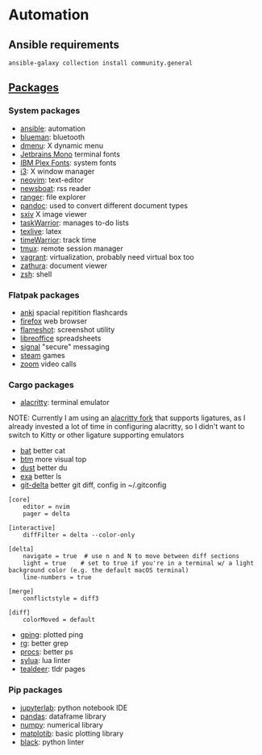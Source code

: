 # Automation
## Ansible requirements
```
ansible-galaxy collection install community.general
```

## [Packages](package_list.yaml)
### System packages
- [ansible](https://docs.ansible.com/): automation
- [blueman](): bluetooth
- [dmenu](): X dynamic menu
- [Jetbrains Mono](https://www.jetbrains.com/lp/mono/) terminal fonts
- [IBM Plex Fonts](https://www.ibm.com/plex/): system fonts
- [i3](https://i3wm.org/): X window manager
- [neovim](https://neovim.io/): text-editor
- [newsboat](): rss reader
- [ranger](): file explorer
- [pandoc](): used to convert different document types
- [sxiv](https://github.com/muennich/sxiv) X image viewer
- [taskWarrior](): manages to-do lists
- [texlive](): latex
- [timeWarrior](): track time
- [tmux](): remote session manager
- [vagrant](): virtualization, probably need virtual box too
- [zathura](): document viewer
- [zsh](): shell

### Flatpak packages
- [anki]() spacial repitition flashcards
- [firefox]() web browser
- [flameshot](https://flameshot.org/): screenshot utility
- [libreoffice]() spreadsheets
- [signal]() "secure" messaging
- [steam]() games
- [zoom]() video calls

### Cargo packages
- [alacritty](https://alacritty.org/): terminal emulator

NOTE: Currently I am using an [alacritty fork](https://github.com/zenixls2/alacritty) that supports ligatures,
as I already invested a lot of time in configuring alacritty, so I didn't want to switch to Kitty or other ligature supporting emulators

- [bat]() better cat
- [btm]() more visual top
- [dust]() better du
- [exa]() better ls
- [git-delta]() better git diff, config in ~/.gitconfig
```
[core]
    editor = nvim
    pager = delta

[interactive]
    diffFilter = delta --color-only

[delta]
    navigate = true  # use n and N to move between diff sections
    light = true    # set to true if you're in a terminal w/ a light background color (e.g. the default macOS terminal)
    line-numbers = true

[merge]
    conflictstyle = diff3

[diff]
    colorMoved = default
```
- [gping](): plotted ping
- [rg](): better grep
- [procs](https://github.com/dalance/procs): better ps
- [sylua](): lua linter
- [tealdeer](): tldr pages


### Pip packages
- [jupyterlab](): python notebook IDE
- [pandas](): dataframe library
- [numpy](): numerical library
- [matplotib](): basic plotting library
- [black](): python linter
